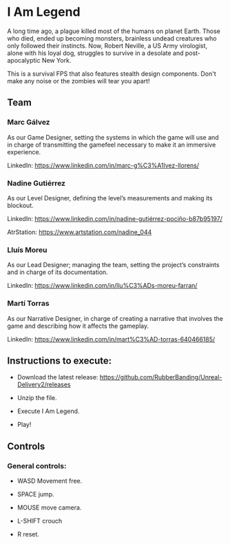 # I Am Legend
A long time ago, a plague killed most of the humans on planet Earth. Those who died, ended up becoming monsters, brainless undead creatures who only followed their instincts. Now, Robert Neville, a US Army virologist, alone with his loyal dog, struggles to survive in a desolate and post-apocalyptic New York.

This is a survival FPS that also features stealth design components. Don't make any noise or the zombies will tear you apart!

## Team
### Marc Gálvez
As our Game Designer, setting the systems in which the game will use and in charge of transmitting the gamefeel necessary to make it an immersive experience.

LinkedIn: https://www.linkedin.com/in/marc-g%C3%A1lvez-llorens/

### Nadine Gutiérrez
As our Level Designer, defining the level’s measurements and making its blockout.

LinkedIn: https://www.linkedin.com/in/nadine-gutiérrez-pociño-b87b95197/

AtrStation: https://www.artstation.com/nadine_044

### Lluís Moreu
As our Lead Designer; managing the team, setting the project’s constraints and in charge of its documentation.

LinkedIn: https://www.linkedin.com/in/llu%C3%ADs-moreu-farran/

### Martí Torras
As our Narrative Designer, in charge of creating a narrative that involves the game and describing how it affects the gameplay.

LinkedIn: https://www.linkedin.com/in/mart%C3%AD-torras-640466185/

## Instructions to execute:

- Download the latest release: https://github.com/RubberBanding/Unreal-Delivery2/releases

- Unzip the file.

- Execute I Am Legend.

- Play!

## Controls
### General controls:

- WASD Movement free.

- SPACE jump.

- MOUSE move camera.

- L-SHIFT crouch

- R reset.
